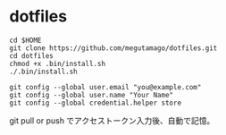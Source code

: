 # dotfiles

```
cd $HOME
git clone https://github.com/megutamago/dotfiles.git
cd dotfiles
chmod +x .bin/install.sh
./.bin/install.sh
```

```
git config --global user.email "you@example.com"
git config --global user.name "Your Name"
git config --global credential.helper store
```
git pull or push でアクセストークン入力後、自動で記憶。

